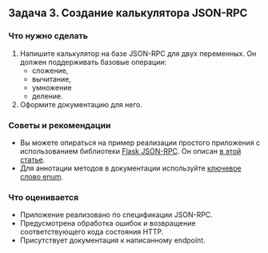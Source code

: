 ## Задача 3. Создание калькулятора JSON-RPC
### Что нужно сделать
1. Напишите калькулятор на базе JSON-RPC для двух переменных. Он должен поддерживать базовые операции:
   * сложение,
   * вычитание,
   * умножение
   * деление.
2. Оформите документацию для него.

### Советы и рекомендации
* Вы можете опираться на пример реализации простого приложения с использованием библиотеки [Flask JSON-RPC](https://github.com/cenobites/flask-jsonrpc). Он описан [в этой статье](https://habr.com/ru/post/440944/).
* Для аннотации методов в документации используйте [ключевое слово enum](https://swagger.io/docs/specification/data-models/enums/).

### Что оценивается
* Приложение реализовано по спецификации JSON-RPC.
* Предусмотрена обработка ошибок и возвращение соответствующего кода состояния HTTP.
* Присутствует документация к написанному endpoint.
